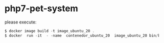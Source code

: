 # php7-pet-system

please execute:

``` js
$ docker image build -t image_ubuntu_20 .
$ docker  run -it  - -name  contenedor_ubuntu_20  image_ubuntu_20 bin/bash
```


